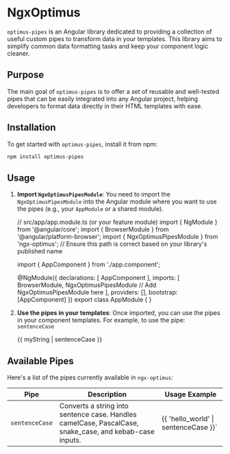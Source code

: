 # NgxOptimus

`optimus-pipes` is an Angular library dedicated to providing a collection of useful custom pipes to transform data in your templates. This library aims to simplify common data formatting tasks and keep your component logic cleaner.

## Purpose

The main goal of `optimus-pipes` is to offer a set of reusable and well-tested pipes that can be easily integrated into any Angular project, helping developers to format data directly in their HTML templates with ease.

## Installation

To get started with `optimus-pipes`, install it from npm:

```bash
npm install optimus-pipes
```

## Usage
1. **Import `NgxOptimusPipesModule`**: You need to import the `NgxOptimusPipesModule` into the Angular module where you want to use the pipes (e.g., your `AppModule` or a shared module).


    // src/app/app.module.ts (or your feature module)
    import { NgModule } from '@angular/core';
    import { BrowserModule } from '@angular/platform-browser';
    import { NgxOptimusPipesModule } from 'ngx-optimus'; // Ensure this path is correct based on your library's published name

    import { AppComponent } from './app.component';

    @NgModule({
      declarations: [
        AppComponent
      ],
      imports: [
        BrowserModule,
        NgxOptimusPipesModule // Add NgxOptimusPipesModule here
      ],
      providers: [],
      bootstrap: [AppComponent]
    })
    export class AppModule { }

2. **Use the pipes in your templates**: Once imported, you can use the pipes in your component templates.
   For example, to use the pipe: `sentenceCase`


    <!-- Assuming 'myString' is a property in your component -->
    <!-- e.g., myString = "helloWorldExample"; or myString = "hello_world_example"; -->
    <p>{{ myString | sentenceCase }}</p>
    <!-- Output: Hello world example -->


## Available Pipes
Here's a list of the pipes currently available in `ngx-optimus`:

| Pipe           | Description                                                                                             | Usage Example                         |
|----------------|---------------------------------------------------------------------------------------------------------|---------------------------------------|
| `sentenceCase` | Converts a string into sentence case. Handles camelCase, PascalCase, snake_case, and kebab-case inputs. | {{ 'hello_world' \|  sentenceCase }}` |

